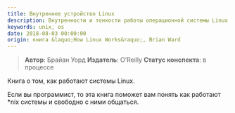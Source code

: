 ```yaml
---
title: Внутреннее устройство Linux
description: Внутренности и тонкости работы операционной системы Linux. Эта книга поможет вам понять как работают *nix системы и свободно с ними общаться.
keywords: unix, os
date: 2018-08-03 00:00:00
origin: книга &laquo;How Linux Works&raquo;, Brian Ward
---
```


> **Автор**: Брайан Уорд
> **Издатель**: O’Reilly
> **Статус конспекта**: в процессе

Книга о том, как работают системы Linux. 

Если вы программист, то эта книга поможет вам понять как работают *nix системы и свободно с ними общаться.
